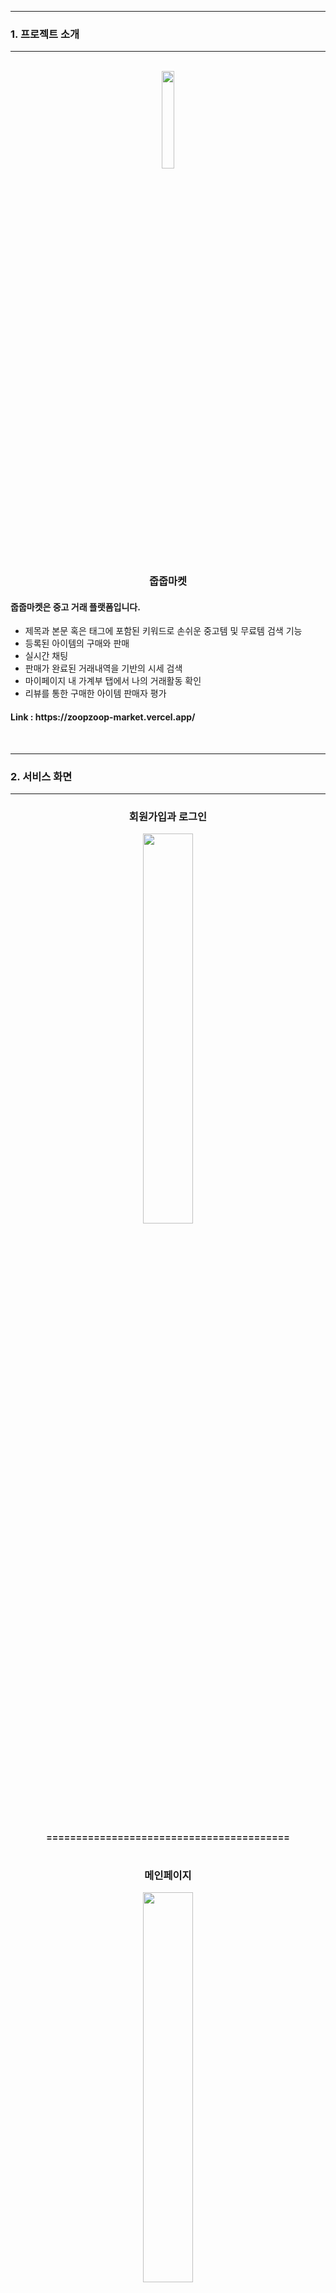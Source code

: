 ***
### 1. 프로젝트 소개
***
<br />
<div align="center">
<img width="20%" src="https://github.com/Frontend-TEAM1/ZoopzoopMarket/assets/117559842/17ed16f5-694b-41c0-a38b-100d6bddaed0"/>
  </div> 
 
<h3 align="center">줍줍마켓</h3>
<h4>줍줍마켓은 중고 거래 플랫폼입니다.</h4>
<ul>
  <li>제목과 본문 혹은 태그에 포함된 키워드로 손쉬운 중고템 및 무료템 검색 기능</li>
  <li>등록된 아이템의 구매와 판매</li>
  <li>실시간 채팅</li>
  <li>판매가 완료된 거래내역을 기반의 시세 검색</li>
  <li>마이페이지 내 가계부 탭에서 나의 거래활동 확인</li> 
  <li>리뷰를 통한 구매한 아이템 판매자 평가</li>
</ul>
<h4>Link : https://zoopzoop-market.vercel.app/</h4>

<br/>

***
### 2. 서비스 화면
***
<h3 align="center">회원가입과 로그인</h3>
<div align="center">
  <img src="https://github.com/Frontend-TEAM1/ZoopzoopMarket/assets/113501460/b7205d3a-092c-493b-a505-6b1557168aec" width="40%"/>
</div>
<h4 align="center"><br />=========================================<br /><br /></h4>
<h3 align="center">메인페이지</h3>
<div align="center">
  <img src="https://github.com/Frontend-TEAM1/ZoopzoopMarket/assets/113501460/9807b36f-48b6-4dcc-bea4-98d7de36422d"  width="40%"/>
</div>
<h4 align="center"><br />=========================================<br /><br /></h4>
<h3 align="center">아이템 등록</h3>
<div align="center">
  <img src="https://github.com/Frontend-TEAM1/ZoopzoopMarket/assets/113501460/dc281b9a-b29c-4521-abd3-0c0fb7791e1d" width="40%"/>
</div>
<h4 align="center"><br />=========================================<br /><br /></h4>
<h3 align="center">회원가입과 로그인</h3>
<div align="center">
  <img src="https://github.com/Frontend-TEAM1/ZoopzoopMarket/assets/113501460/b7205d3a-092c-493b-a505-6b1557168aec" width="40%"/>
</div>
<h4 align="center"><br />=========================================<br /><br /></h4>
<h3 align="center">회원가입과 로그인</h3>
<div align="center">
  <img src="https://github.com/Frontend-TEAM1/ZoopzoopMarket/assets/113501460/b7205d3a-092c-493b-a505-6b1557168aec" width="40%"/>
</div>
<h4 align="center"><br />=========================================<br /><br /></h4>
<h3 align="center">회원가입과 로그인</h3>
<div align="center">
  <img src="https://github.com/Frontend-TEAM1/ZoopzoopMarket/assets/113501460/b7205d3a-092c-493b-a505-6b1557168aec" width="40%"/>
</div>


<br>

## 🌳 프로젝트 폴더 구조

    * src
    	ㄴ@Socket
            ㄴsocket.js
        ㄴapis
            ㄴ@core.js
            ㄴchatApis.js
            ㄴmyPageApi.js
            ㄴproductApi.js
            ㄴreviewApi.js
            ㄴuserApi.js
        ㄴAtoms
    	ㄴreview.atom.js
        ㄴComponents
        ㄴAddress : 카카오맵을 통한 주소 설정
        ㄴAlert : alert, confirm, notification 모달 설정
        ㄴButtons : 공통 버튼 스타일 설정
    	ㄴCompletedBtn : 판매완료변경 버튼
    	ㄴEditBtns : 수정, 삭제 버튼
    	ㄴHeartBtn : 관심상품 설정/해제 버튼
    	ㄴMoreBtn : 상품 전체보기 버튼
    	ㄴRegisterBtn : 상품 등록 버튼
    	ㄴTopBtn : 페이지 상단으로 보내는 버튼
        ㄴCard : 아이템, 판매완료, 리뷰카드 설정
        ㄴChatMessage : 채팅메세 설정
        ㄴIcon : 유저 온도 설정
        ㄴInput : 입력창 설
        ㄴLayout : 공통 Header + Footer 설정
        ㄴLoading : 스켈레톤 설정 페이지 외 로딩설정
            ㄴMap : 카카오맵 지도 설정
            ㄴProfile : 유저 프로필 설정
            ㄴRecentCard : 최근 본 상품 설
            ㄴReview : 상대방 프로필 내 리뷰 설정(*작업전)
            ㄴScrollToTop : 전체페이지 상단으로 보내는 로직 설정
            ㄴSearchBar : 검색 입력 창 설정
            ㄴToggle : 마이페이지 내 메뉴 설정
    ㄴConsts
            ㄴFormType.js : Form 타입 공통 설정
            ㄴQueryKey : 쿼리  설정
    ㄴHooks/queries
            ㄴ@config.js : query config 공통설정
            ㄴget-chat-query.js : 채팅에 불러올 데이터 (useQuery) 설정
            ㄴget-infinite-query.js : (마이페이지, 검색결과) 무한스크롤 (useQuery) 설정
            ㄴget-mypage-mutation.js : 마이페이지에 불러올 데이터 (useMutation) 설정
            ㄴget-mypage-query.js : 마이페이지에 불러올 데이터 (useQuery) 설정
            ㄴget-product-mutation.js : 관심상품, 판매완료 시 불러올 데이터 (useMutation) 설정
            ㄴget-product-query.js : 상품 관련 페이지에 불러올 데이터 (useQuery) 설정
            ㄴnow-user-query.js : 유저 관련 페이지에 불러올 데이터 (useQuery) 설정
        ㄴPages
            ㄴChat : 채팅 관련 페이지
                ㄴChatDetail : 채팅 상세 페이지
                ㄴChatList : 채팅 목록(대화상대)
                ㄴMessage : 메세지 관련
                    ㄴComponents
                    	ㄴDateDivide.js
                    	ㄴMyChat.js
                    	ㄴYourChat.js
                    ㄴMessage.js
            ㄴItemDetail : 아이템 상세 페이지
                ㄴComponents
                    	ㄴAnotherProduct : 연관상품 관련
                    	ㄴDetailContent : 상세페이지 내 내용
                    	ㄴDetailHead : 상세페이지 이미지, 프로필영역
                ㄴBuyerDetail : 구매자용 페이지
                ㄴSellerDetail : 판매자용 페이지
            ㄴLanding : 랜딩페이지(첫화면)
    	ㄴForm
    		ㄴLogin : 로그인 페이지
    		ㄴSignUp : 회원가입 페이지
            ㄴMain : 로그인 이후 메인 페이지
                ㄴComponents
                    ㄴbannerAd.js : 배너광고 이미지 영역
                    ㄴcategory.js : 카테고리 검색 영역
                    ㄴpreview.js : 중고템, 무료템 슬라이더 영역
                ㄴChatList : 채팅 목록(대화상대)
            ㄴMarketPrice : 시세 페이지
                ㄴComponents
                    ㄴmyProfile.js : 그래프 차 영역
                    ㄴrecentSoldout.js : 최근거래 종료품목
            ㄴMyPage : 마이페이지
                ㄴComponents
                    ㄴmyProfile.js : 마이페이지 내 프로필 영역
                ㄴMyAccountBook : 마이페이지 내 가계부 영역
                    ㄴComponents
                    	ㄴdetailCard.js : 선택한 연/월 거래내역 표시 영역
                    	ㄴdetailInfo.js : 총 수입/지출내역 및 당월 수입/지출내역
                    	ㄴmock.js
                    	ㄴselector.js : 기간(연/월) 설정
                ㄴMyInterest : 마이페이지 내 관심템 영역
                ㄴMyItem : 마이페이지 내 아이템 영역
                ㄴMyReview : 마이페이지 구매 물품 리뷰 영역
                ㄴMyUserEdit : 마이페이지 내 정보 수정 영역
                    ㄴMyPasswordEdit : 내 정보 수정 - 비밀번호 수정 영역
            ㄴRegister : 아이템 등록/수정 페이지
                ㄴComponents
                    	ㄴcategorySelector : 카테고리 태그 등록 영역
                    	ㄴuploadFiles : 이미지 등록 영역
            ㄴReview : 리뷰 등록/수정 페이지
            ㄴSearchList : 검색결과를 불러오는 페이지
                    ㄴComponents
                    	ㄴfreeProduct.js : 무료템 리스트 불러오는 페이지
                    	ㄴsearchList.js : 검색결과 불러오는 페이지
                    	ㄴusedProduct.js : 중고템 리스트 불러오는 페이지
                    	ㄴwholeList.js : 전체, 무료템, 중고템 리스트 불러오는 페이지
            ㄴSkeleton : 스켈레톤 UI 처리 해둔 페이지 모음
                    ㄴcomponents
                    	ㄴbarSkeleton.js
                    	ㄴcardSkeleton.js
                    	ㄴprofileSkeleton.js
                    ㄴpage
                    	ㄴmainSkeleton.js : 메인페이지 스켈레톤
                    	ㄴmarketPriceSkele.js : 시세페이지 스켈레톤
                    	ㄴmyProfileSkele.js : 프로필 영역 스켈레톤
                    	ㄴsearchIndexSkele.js : 검색결과페이지 스켈레톤
                    	ㄴwholeListSkele.js : 전체, 무료템, 중고템 리스트 스켈레톤
            ㄴYourProfile : 상대방 프로필 페이지 (*작업중)
        ㄴRepository
            ㄴTokenService.js : 로그인 토큰 설정
        ㄴRoutes
            ㄴprivate.js : 로그인 토큰이 없으면 랜딩페이지로 보내는 라우팅 설정
            ㄴrouting.js : 전체 라우팅 설정
        ㄴstyles : 공통 스타일 설정

        -------------------------------------------
        * App.js
        * index.js

<br>


## 👪 팀원


| 구현서 | 김나실 | 박선영 | 이주람 | 이재훈 | 장영승 |
| :----: | :----: | :----: | :----: | :----: | :----: |
|<img src="https://avatars.githubusercontent.com/u/117560047?v=4" width="90px"/>|<img src="https://avatars.githubusercontent.com/u/117559842?v=4" width="90px" />|<img src="https://avatars.githubusercontent.com/u/117560052?v=4" width="90px" />|<img src="https://avatars.githubusercontent.com/u/113501460?v=4" width="90px" />|<img src="https://avatars.githubusercontent.com/u/91282032?v=4" width="90px" />|<img src="https://avatars.githubusercontent.com/u/50819030?v=4" width="90px" />|
|[HyunseoKoo](https://github.com/HyunseoKoo)|[nasilKiM](https://github.com/nasilKiM)|[seonyeong719](https://github.com/seonyeong719)|[JuramLee](https://github.com/JuramLee)|[JaeHoonKOR](https://github.com/JaeHoonKOR)|[YoungSeungJang](https://github.com/YoungSeungJang)|

<br>



## 🛠️ 사용 기술 스택

   ![image](https://github.com/Frontend-TEAM1/ZoopzoopMarket/assets/113501460/8c909055-0901-4738-9b00-f859b3324e94)
    
<br>

## 🌐 Browser Support
![Chrome](https://raw.githubusercontent.com/alrra/browser-logos/main/src/chrome/chrome_48x48.png) | ![Safari](https://raw.githubusercontent.com/alrra/browser-logos/main/src/safari/safari_48x48.png) | ![Edge](https://raw.githubusercontent.com/alrra/browser-logos/main/src/edge/edge_48x48.png) |
--- | --- | --- |
Latest ✔ | Latest ✔ | Latest ✔ | 

<br>


## 협업방식

Notion을 통한 Daily 스크럼 + 스프린트 회의 + 칸반보드<br/>
<br/>
❣️Notion 주소 : https://www.notion.so/ZOOP-ZOOP-c505857b1d7a430e958a79533c3f391e?pvs=4
